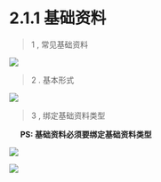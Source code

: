 # 2.1.1 基础资料

> 1 , 常见基础资料

![](http://pc1pao5ui.bkt.clouddn.com/20180719091033.jpg)

> 2 . 基本形式

![](http://pc1pao5ui.bkt.clouddn.com/20180718081105.jpg)

> 3 , 绑定基础资料类型

&nbsp;&nbsp;&nbsp;&nbsp; **PS: 基础资料必须要绑定基础资料类型**

![](http://pc1pao5ui.bkt.clouddn.com/20180723042713.jpg)

![](http://pc1pao5ui.bkt.clouddn.com/20180718081207.jpg)





